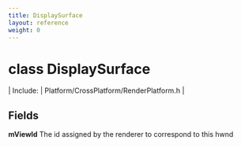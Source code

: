 ```yaml
---
title: DisplaySurface
layout: reference
weight: 0
---
```

class DisplaySurface
===

| Include: | Platform/CrossPlatform/RenderPlatform.h |





Fields
---

**mViewId**  The id assigned by the renderer to correspond to this hwnd
